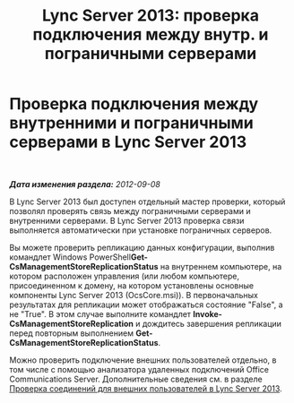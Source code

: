 ﻿---
title: "Lync Server 2013: проверка подключения между внутр. и пограничными серверами"
TOCTitle: Проверка подключения между внутренними и пограничными серверами
ms:assetid: 219f706e-2b8a-46c5-b394-c384240eef50
ms:mtpsurl: https://technet.microsoft.com/ru-ru/library/Gg398292(v=OCS.15)
ms:contentKeyID: 49309179
ms.date: 05/19/2016
mtps_version: v=OCS.15
ms.translationtype: HT
---

# Проверка подключения между внутренними и пограничными серверами в Lync Server 2013

 

_**Дата изменения раздела:** 2012-09-08_

В Lync Server 2013 был доступен отдельный мастер проверки, который позволял проверять связь между пограничными серверами и внутренними серверами. В Lync Server 2013 проверка связи выполняется автоматически при установке пограничных серверов.

Вы можете проверить репликацию данных конфигурации, выполнив командлет Windows PowerShell**Get-CsManagementStoreReplicationStatus** на внутреннем компьютере, на котором расположен управления (или любом компьютере, присоединенном к домену, на котором установлены основные компоненты Lync Server 2013 (OcsCore.msi)). В первоначальных результатах для репликации может отображаться состояние "False", а не "True". В этом случае выполните командлет **Invoke-CsManagementStoreReplication** и дождитесь завершения репликации перед повторным выполнением **Get-CsManagementStoreReplicationStatus**.

Можно проверить подключение внешних пользователей отдельно, в том числе с помощью анализатора удаленных подключений Office Communications Server. Дополнительные сведения см. в разделе [Проверка соединений для внешних пользователей в Lync Server 2013](lync-server-2013-verify-connectivity-for-external-users.md).

